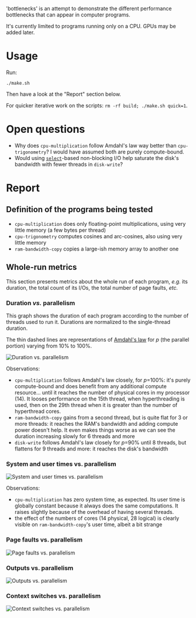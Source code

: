 <!-- Copyright 2022 Vincent Jacques -->

'bottlenecks' is an attempt to demonstrate the different performance bottlenecks that can appear in computer programs.

It's currently limited to programs running only on a CPU.
GPUs may be added later.

Usage
=====

Run:

    ./make.sh

Then have a look at the "Report" section below.

For quicker iterative work on the scripts: `rm -rf build; ./make.sh quick=1`.

Open questions
==============

- Why does `cpu-multiplication` follow Amdahl's law way better than `cpu-trigonometry`? I would have assumed both are purely compute-bound.
- Would using [`select`](https://linux.die.net/man/2/select)-based non-blocking I/O help saturate the disk's bandwidth with fewer threads in `disk-write`?

Report
======

## Definition of the programs being tested

- `cpu-multiplication` does only floating-point multiplications, using very little memory (a few bytes per thread)
- `cpu-trigonometry` computes cosines and arc-cosines, also using very little memory
- `ram-bandwidth-copy` copies a large-ish memory array to another one

## Whole-run metrics

This section presents metrics about the whole run of each program, *e.g.* its duration, the total count of its I/Os, the total number of page faults, *etc.*

### Duration *vs.* parallelism

This graph shows the duration of each program according to the number of threads used to run it.
Durations are normalized to the single-thread duration.

The thin dashed lines are representations of [Amdahl's law](https://en.wikipedia.org/wiki/Amdahl%27s_law) for $p$ (the parallel portion) varying from 10% to 100%.

![Duration vs. parallelism](build/duration-vs-parallelism.png)

Observations:
- `cpu-multiplication` follows Amdahl's law closely, for $p$=100%: it's purely compute-bound and does benefit from any additional compute resource... until it reaches the number of physical cores in my processor (14). It looses performance on the 15th thread, when hyperthreading is used, then on the 29th thread when it is greater than the number of hyperthread cores.
- `ram-bandwidth-copy` gains from a second thread, but is quite flat for 3 or more threads: it reaches the RAM's bandwidth and adding compute power doesn't help. It even makes things worse as we can see the duration increasing slowly for 6 threads and more
- `disk-write` follows Amdahl's law closely for $p$=90% until 8 threads, but flattens for 9 threads and more: it reaches the disk's bandwidth

### System and user times vs. parallelism

![System and user times vs. parallelism](build/times-vs-parallelism.png)

Observations:
- `cpu-multiplication` has zero system time, as expected. Its user time is globally constant because it always does the same computations. It raises slightly because of the overhead of having several threads.
- the effect of the numbers of cores (14 physical, 28 logical) is clearly visible on `ram-bandwidth-copy`'s user time, albeit a bit strange

### Page faults vs. parallelism

![Page faults vs. parallelism](build/page-faults-vs-parallelism.png)

### Outputs vs. parallelism

![Outputs vs. parallelism](build/io-vs-parallelism.png)

### Context switches vs. parallelism

![Context switches vs. parallelism](build/context-switches-vs-parallelism.png)
